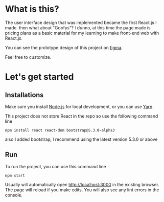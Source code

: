 # What is this?

The user interface design that was implemented became the first React.js I made. then what about "Goofys"? I dunno, at this time the page made is pricing plans as a basic material for my learning to make front-end web with React.js.

You can see the prototype design of this project on [figma](https://www.figma.com/file/bLGt4aUSXJIYWI2fL1PAJp/Goofys-Pricing?t=HUfvXeNcYc2iKule-1).

Feel free to customize.

# Let's get started

## Installations

Make sure you install [Node.js](nodejs.org) for local development, or you can use [Yarn](https://classic.yarnpkg.com/en/).

This project does not store React in the repo so use the following command line
```
npm install react react-dom bootstrap@5.3.0-alpha3
```
also I added bootstrap, I recommend using the latest version 5.3.0 or above

## Run

To run the project, you can use this command line
```
npm start
```
Usually will automatically open [http://localhost:3000](http://localhost:3000) in the existing browser.
The page will reload if you make edits. You will also see any lint errors in the console.
